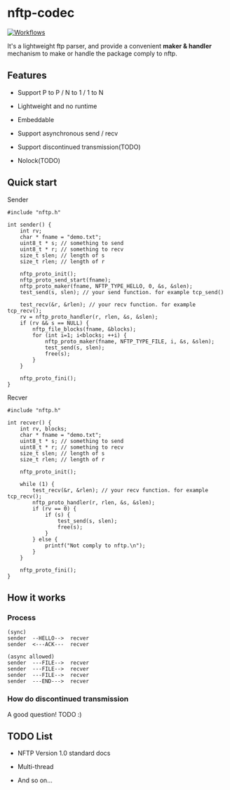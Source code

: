 # nftp-codec

[![Workflows](https://github.com/nanomq/nftp-codec/actions/workflows/test.yml/badge.svg)](https://github.com/nanomq/nftp-codec/actions)

It's a lightweight ftp parser, and provide a convenient **maker & handler** mechanism to make or handle the package comply to nftp.

## Features

* Support P to P / N to 1 / 1 to N

* Lightweight and no runtime

* Embeddable

* Support asynchronous send / recv

* Support discontinued transmission(TODO)

* Nolock(TODO)

## Quick start

Sender

```
#include "nftp.h"

int sender() {
	int rv;
	char * fname = "demo.txt";
	uint8_t * s; // something to send
	uint8_t * r; // something to recv
	size_t slen; // length of s
	size_t rlen; // length of r

	nftp_proto_init();
	nftp_proto_send_start(fname);
	nftp_proto_maker(fname, NFTP_TYPE_HELLO, 0, &s, &slen);
	test_send(s, slen); // your send function. for example tcp_send()

	test_recv(&r, &rlen); // your recv function. for example tcp_recv();
	rv = nftp_proto_handler(r, rlen, &s, &slen);
	if (rv && s == NULL) {
		nftp_file_blocks(fname, &blocks);
		for (int i=1; i<blocks; ++i) {
			nftp_proto_maker(fname, NFTP_TYPE_FILE, i, &s, &slen);
			test_send(s, slen);
			free(s);
		}
	}

	nftp_proto_fini();
}
```

Recver

```
#include "nftp.h"

int recver() {
	int rv, blocks;
	char * fname = "demo.txt";
	uint8_t * s; // something to send
	uint8_t * r; // something to recv
	size_t slen; // length of s
	size_t rlen; // length of r

	nftp_proto_init();

	while (1) {
		test_recv(&r, &rlen); // your recv function. for example tcp_recv();
		nftp_proto_handler(r, rlen, &s, &slen);
		if (rv == 0) {
			if (s) {
				test_send(s, slen);
				free(s);
			}
		} else {
			printf("Not comply to nftp.\n");
		}
	}

	nftp_proto_fini();
}
```

## How it works

### Process

```
(sync)
sender  --HELLO-->  recver
sender  <---ACK---  recver

(async allowed)
sender  ---FILE-->  recver
sender  ---FILE-->  recver
sender  ---FILE-->  recver
sender  ---END--->  recver
```

### How do discontinued transmission

A good question! TODO :)

## TODO List

* NFTP Version 1.0 standard docs

* Multi-thread

* And so on...


